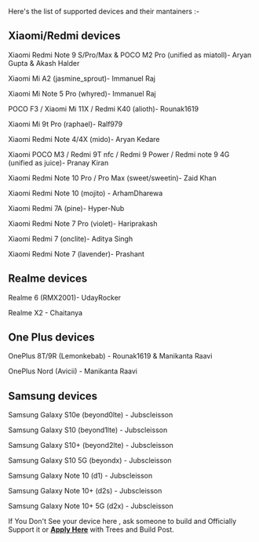 Here's the list of supported devices and their mantainers :-

Xiaomi/Redmi devices                                                                              
-----------------------------------                                                                                     
Xiaomi Redmi Note 9 S/Pro/Max & POCO M2 Pro (unified as miatoll)- Aryan Gupta & Akash Halder

Xiaomi Mi A2 (jasmine_sprout)- Immanuel Raj                                                                                                       

Xiaomi Mi Note 5 Pro (whyred)- Immanuel Raj                                                                                                

POCO F3 / Xiaomi Mi 11X / Redmi K40  (alioth)- Rounak1619

Xiaomi Mi 9t Pro (raphael)- Ralf979                                                                                                        

Xiaomi Redmi Note 4/4X (mido)- Aryan Kedare                                                                                    

Xiaomi POCO M3 / Redmi 9T nfc / Redmi 9 Power / Redmi note 9 4G (unified as juice)- Pranay Kiran                                           

Xiaomi Redmi Note 10 Pro / Pro Max (sweet/sweetin)- Zaid Khan                                                                               

Xiaomi Redmi Note 10 (mojito) - ArhamDharewa

Xiaomi Redmi 7A (pine)- Hyper-Nub

Xiaomi Redmi Note 7 Pro (violet)- Hariprakash

Xiaomi Redmi 7 (onclite)- Aditya Singh

Xiaomi Redmi Note 7 (lavender)- Prashant

Realme devices
------------------------------------------
Realme 6 (RMX2001)- UdayRocker    

Realme X2 - Chaitanya

One Plus devices
------------------------------------------
OnePlus 8T/9R (Lemonkebab) - Rounak1619 & Manikanta Raavi 

OnePlus Nord (Avicii) - Manikanta Raavi

Samsung devices
------------------------------------------
Samsung Galaxy S10e (beyond0lte) - Jubscleisson

Samsung Galaxy S10 (beyond1lte) - Jubscleisson

Samsung Galaxy S10+ (beyond2lte) - Jubscleisson

Samsung Galaxy S10 5G (beyondx) - Jubscleisson

Samsung Galaxy Note 10 (d1) - Jubscleisson

Samsung Galaxy Note 10+ (d2s) - Jubscleisson

Samsung Galaxy Note 10+ 5G (d2x) - Jubscleisson

If You Don't See your device here , ask someone to build and Officially Support it or [**Apply Here**](https://t.me/heisinbug) with Trees and Build Post.
